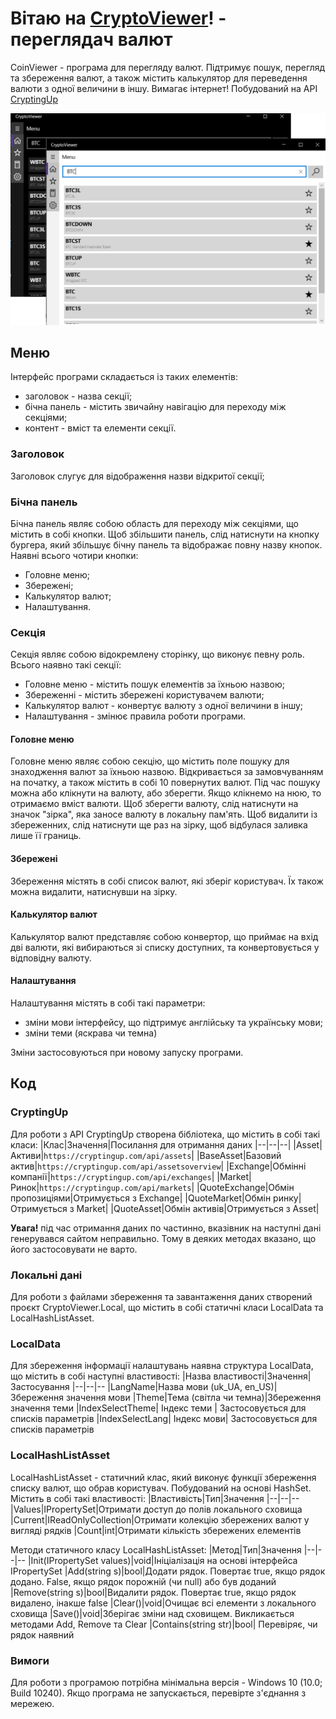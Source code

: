 
# Вітаю на **[CryptoViewer](https://github.com/YarikVor/CryptoViewer)**! - переглядач валют
CoinViewer - програма для перегляду валют. Підтримує пошук, перегляд та збереження валют, а також містить калькулятор для переведення валюти з одної величини в іншу. Вимагає інтернет! Побудований на API [CryptingUp](https://cryptingup.com/)

![](md/start.png)

## Меню
Інтерфейс програми складається із таких елементів:
- заголовок - назва секції;
- бічна панель - містить звичайну навігацію для переходу між секціями;
- контент - вміст та елементи секції.

### Заголовок
Заголовок слугує для відображення назви відкритої секції;

### Бічна панель
Бічна панель являє собою область для переходу між секціями, що містить в собі кнопки. Щоб збільшити панель, слід натиснути на кнопку бургера, який збільшує бічну панель та відображає повну назву кнопок. Наявні всього чотири кнопки:
- Головне меню;
- Збережені;
- Калькулятор валют;
- Налаштування.

### Секція
Секція являє собою відокремлену сторінку, що виконує певну роль. Всього наявно такі секції:
- Головне меню - містить пошук елементів за їхньою назвою;
- Збереженні - містить збережені користувачем валюти;
- Калькулятор валют - конвертує валюту з одної величини в іншу;
- Налаштування - змінює правила роботи програми.

#### Головне меню
Головне меню являє собою секцію, що містить поле пошуку для знаходження валют за їхньою назвою. Відкривається за замовчуванням на початку, а також містить в собі 10 повернутих валют. Під час пошуку можна або клікнути на валюту, або зберегти. Якщо клікнемо на нюю, то отримаємо вміст валюти. Щоб зберегти валюту, слід натиснути на значок "зірка", яка заносе валюту в локальну пам'ять. Щоб видалити із збереженних, слід натиснути ще раз на зірку, щоб відбулася заливка лише її границь.

#### Збережені
Збереження містять в собі список валют, які зберіг користувач. Їх також можна видалити, натиснувши на зірку.

#### Калькулятор валют
Калькулятор валют представляє собою конвертор, що приймає на вхід дві валюти, які вибираються зі списку доступних, та конвертовується у відповідну валюту.

#### Налаштування
Налаштування містять в собі такі параметри:
- зміни мови інтерфейсу, що підтримує англійську та українську мови;
- зміни теми (яскрава чи темна)

Зміни застосовуються при новому запуску програми.

## Код
### CryptingUp
Для роботи з API CryptingUp створена бібліотека, що містить в собі такі класи:
|Клас|Значення|Посилання для отримання даних
|--|--|--|
|Asset|Активи|`https://cryptingup.com/api/assets`|
|BaseAsset|Базовий актив|`https://cryptingup.com/api/assetsoverview`|
|Exchange|Обмінні компанії|`https://cryptingup.com/api/exchanges`|
|Market|Ринок|``https://cryptingup.com/api/markets``|
|QuoteExchange|Обмін пропозиціями|Отримується з Exchange|
|QuoteMarket|Обмін ринку|Отримується з Market|
|QuoteAsset|Обмін активів|Отримується з Asset|


**Увага!** під час отримання даних по частинно, вказівник на наступні дані генерувався сайтом неправильно. Тому в деяких методах вказано, що його застосовувати не варто.

### Локальні дані
Для роботи з файлами збереження та завантаження даних створений проєкт CryptoViewer.Local, що містить в собі статичні класи LocalData та LocalHashListAsset.

### LocalData
Для збереження інформації налаштувань наявна структура LocalData, що містить в собі наступні властивості:
|Назва властивості|Значення|Застосування
|--|--|--
|LangName|Назва мови (uk_UA, en_US)|Збереження значення мови
|Theme|Тема (світла чи темна)|Збереження значення теми
|IndexSelectTheme| Індекс теми | Застосовується для списків параметрів
|IndexSelectLang| Індекс мови| Застосовується для списків параметрів

### LocalHashListAsset
LocalHashListAsset - статичний клас, який виконує функції збереження списку валют, що обрав користувач. Побудований на основі HashSet. Містить в собі такі властивості:
|Властивість|Тип|Значення
|--|--|--
|Values|IPropertySet|Отримати доступ до полів локального сховища
|Current|IReadOnlyCollection<string>|Отримати колекцію збережених валют у вигляді рядків
|Count|int|Отримати кількість збережених елементів

Методи статичного класу LocalHashListAsset:
|Метод|Тип|Значення
|--|--|--
|Init(IPropertySet values)|void|Ініціалізація на основі інтерфейса IPropertySet 
|Add(string s)|bool|Додати рядок. Повертає true, якщо рядок додано. False, якщо рядок порожній (чи null) або був доданий
|Remove(string s)|bool|Видалити рядок. Повертає true, якщо рядок видалено, інакше false
|Clear()|void|Очищає всі елементи з локального сховища
|Save()|void|Зберігає зміни над сховищем. Викликається методами Add, Remove та Clear
|Contains(string str)|bool| Перевіряє, чи рядок наявний

### Вимоги
Для роботи з програмою потрібна мінімальна версія - Windows 10 (10.0; Build 10240).
Якщо програма не запускається, перевірте з'єднання з мережею.
